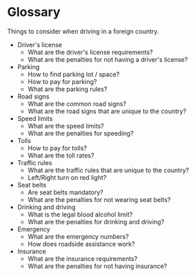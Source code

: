 # Glossary

Things to consider when driving in a foreign country.

- Driver's license
  - What are the driver's license requirements?
  - What are the penalties for not having a driver's license?
- Parking
  - How to find parking lot / space?
  - How to pay for parking?
  - What are the parking rules?
- Road signs
  - What are the common road signs?
  - What are the road signs that are unique to the country?
- Speed limits
  - What are the speed limits?
  - What are the penalties for speeding?
- Tolls
  - How to pay for tolls?
  - What are the toll rates?
- Traffic rules
  - What are the traffic rules that are unique to the country?
  - Left/Right turn on red light?
- Seat belts
  - Are seat belts mandatory?
  - What are the penalties for not wearing seat belts?
- Drinking and driving
  - What is the legal blood alcohol limit?
  - What are the penalties for drinking and driving?
- Emergency
  - What are the emergency numbers?
  - How does roadside assistance work?
- Insurance
  - What are the insurance requirements?
  - What are the penalties for not having insurance?
